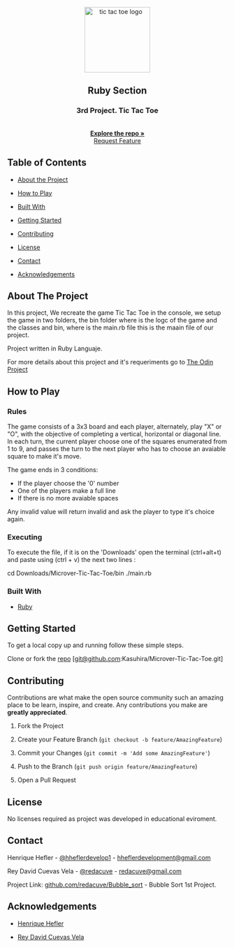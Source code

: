 <!-- Project Header -->
<p align="center">
  <img src="https://lh3.googleusercontent.com/1RBZ-NQkyniJMRGr2_ryINmxA_xit0gF3q5bINqVd420-EjuMqejsyA4eOaVs2OBE1M_85mE44G5Q7lQ8jP67nYJeqWWy-TZ5gHkyb2V9G5o0eJywgu76EQ78aFCpScLz2P6cjGsIw " alt="tic tac toe logo" height="150" >
  <br>
  <h2 align="center">Ruby Section</h2>
  <h3 align="center">3rd Project. Tic Tac Toe</h3>
  <p align="center">
  <br>
   <a href="https://github.com/Kasuhira/Microver-Tic-Tac-Toe/"><strong>Explore the repo »</strong></a>
  <br>
  <a href="https://github.com/Kasuhira/Microver-Tic-Tac-Toe/issues">Request Feature</a>
  </p>

<!-- TABLE OF CONTENTS -->

## Table of Contents

* [About the Project](#about-the-project)

* [How to Play](#how-to-play)

* [Built With](#built-with)

* [Getting Started](#getting-started)

* [Contributing](#contributing)

* [License](#license)

* [Contact](#contact)

* [Acknowledgements](#acknowledgements)

<!-- ABOUT THE PROJECT -->

## About The Project

In this project, We recreate the game Tic Tac Toe in the console, we setup the game in two folders, the bin folder where is the logc of the game and the classes and bin, where is the main.rb file this is the maain file of our project.

Project written in Ruby Languaje.

For more details about this project and it's requeriments go to <a href="https://www.theodinproject.com/courses/ruby-programming/lessons/oop"> The Odin Project</a>

## How to Play

### Rules

The game consists of a 3x3 board and each player, alternately, play "X" or "O", with the objective of completing a vertical, horizontal or diagonal line.
In each turn, the current player choose one of the squares enumerated from 1 to 9, and passes the turn to the next player who has to choose an avaiable square to make it's move.

The game ends in 3 conditions:
 - If the player choose the '0' number
 - One of the players make a full line
 - If there is no more avaiable spaces

 Any invalid value will return invalid and ask the player to type it's choice again.

### Executing

To execute the file, if it is on the 'Downloads' open the terminal (ctrl+alt+t) and paste using (ctrl + v) the next two lines :

cd Downloads/Microver-Tic-Tac-Toe/bin
./main.rb

### Built With

* [Ruby](https://ruby-doc.org/core-2.7.0/)

<!-- GETTING STARTED -->

## Getting Started

To get a local copy up and running follow these simple steps.

Clone or fork the <a href="https://github.com/Kasuhira/Microver-Tic-Tac-Toe">repo</a> [git@github.com:Kasuhira/Microver-Tic-Tac-Toe.git]

<!-- CONTRIBUTING -->

## Contributing

Contributions are what make the open source community such an amazing place to be learn, inspire, and create. Any contributions you make are **greatly appreciated**.

1. Fork the Project

2. Create your Feature Branch (`git checkout -b feature/AmazingFeature`)

3. Commit your Changes (`git commit -m 'Add some AmazingFeature'`)

4. Push to the Branch (`git push origin feature/AmazingFeature`)

5. Open a Pull Request

<!-- LICENSE -->

## License

No licenses required as project was developed in educational eviroment.

<!-- CONTACT -->

## Contact

Henrique Hefler - [@hheflerdevelop1](https://twitter.com/hheflerdevelop1) - hheflerdevelopment@gmail.com 

Rey David Cuevas Vela - [@redacuve](https://twitter.com/redacuve) - redacuve@gmail.com

Project Link: [github.com/redacuve/Bubble_sort](https://github.com/redacuve/Bubble_sort) - Bubble Sort 1st Project.

<!-- ACKNOWLEDGEMENTS -->

## Acknowledgements

* [Henrique Hefler](https://github.com/Kasuhira)

* [Rey David Cuevas Vela](https://github.com/redacuve)
